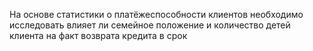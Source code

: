 На основе статистики о платёжеспособности клиентов необходимо исследовать влияет ли семейное положение и количество детей клиента на факт возврата кредита в срок